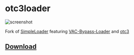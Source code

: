 # otc3loader

![screenshot](https://raw.githubusercontent.com/doonayy/fortheboys/main/miscs/loader.png?token=AMGBK7FPKL6U4GSJ2E4MQRS7ZZSUS)

Fork of [SimpleLoader](https://github.com/WilsonPublic/SimpleLoader) featuring [VAC-Bypass-Loader](https://github.com/danielkrupinski/VAC-Bypass-Loader) and [otc3](https://anonfiles.com/bcS7F2wcp8/otv3_dll)

## [Download](https://github.com/doonayy/fortheboys/releases/download/csgo-cheat/SimpleLoader.exe)
